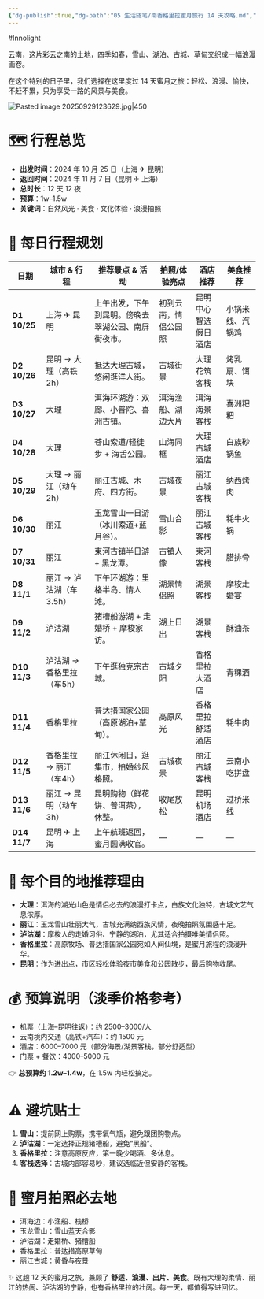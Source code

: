 ```yaml
---
{"dg-publish":true,"dg-path":"05 生活随笔/南香格里拉蜜月旅行 14 天攻略.md","permalink":"/05 生活随笔/南香格里拉蜜月旅行 14 天攻略/","created":"2025-09-29T14:48:58.129+08:00","updated":"2025-09-30T15:20:23.398+08:00"}
---
```


#Innolight

云南，这片彩云之南的土地，四季如春，雪山、湖泊、古城、草甸交织成一幅浪漫画卷。

在这个特别的日子里，我们选择在这里度过 14 天蜜月之旅：轻松、浪漫、愉快，不赶不累，只为享受一路的风景与美食。

![Pasted image 20250929123629.jpg|450](/img/user/0.Asset/resource/Pasted%20image%2020250929123629.jpg)

# 🗺 行程总览

- **出发时间**：2024 年 10 月 25 日（上海 ✈ 昆明）
- **返回时间**：2024 年 11 月 7 日（昆明 ✈ 上海）
- **总时长**：12 天 12 夜
- **预算**：1w–1.5w
- **关键词**：自然风光 · 美食 · 文化体验 · 浪漫拍照

# 📅 每日行程规划

|日期|城市 & 行程|推荐景点 & 活动|拍照/体验亮点|酒店推荐|美食推荐|
|---|---|---|---|---|---|
|**D1 10/25**|上海 ✈ 昆明|上午出发，下午到昆明。傍晚去翠湖公园、南屏街夜市。|初到云南，情侣公园照|昆明中心智选假日酒店|小锅米线、汽锅鸡|
|**D2 10/26**|昆明 → 大理（高铁2h）|抵达大理古城，悠闲逛洋人街。|古城街景|大理花筑客栈|烤乳扇、饵块|
|**D3 10/27**|大理|洱海环湖游：双廊、小普陀、喜洲古镇。|洱海渔船、湖边大片|洱海海景客栈|喜洲粑粑|
|**D4 10/28**|大理|苍山索道/轻徒步 + 海舌公园。|山海同框|大理古城酒店|白族砂锅鱼|
|**D5 10/29**|大理 → 丽江（动车2h）|丽江古城、木府、四方街。|古城夜景|丽江古城客栈|纳西烤肉|
|**D6 10/30**|丽江|玉龙雪山一日游（冰川索道+蓝月谷）。|雪山合影|丽江古城客栈|牦牛火锅|
|**D7 10/31**|丽江|束河古镇半日游 + 黑龙潭。|古镇人像|束河客栈|腊排骨|
|**D8 11/1**|丽江 → 泸沽湖（车3.5h）|下午环湖游：里格半岛、情人滩。|湖景情侣照|湖景客栈|摩梭走婚宴|
|**D9 11/2**|泸沽湖|猪槽船游湖 + 走婚桥 + 摩梭家访。|湖上日出|湖景客栈|酥油茶|
|**D10 11/3**|泸沽湖 → 香格里拉（车5h）|下午逛独克宗古城。|古城夕阳|香格里拉大酒店|青稞酒|
|**D11 11/4**|香格里拉|普达措国家公园（高原湖泊+草甸）。|高原风光|香格里拉舒适酒店|牦牛肉|
|**D12 11/5**|香格里拉 → 丽江（车4h）|丽江休闲日，逛集市，拍婚纱风格照。|古城夜景|丽江古城客栈|云南小吃拼盘|
|**D13 11/6**|丽江 → 昆明（动车3h）|昆明购物（鲜花饼、普洱茶），休整。|收尾放松|昆明机场酒店|过桥米线|
|**D14 11/7**|昆明 ✈ 上海|上午航班返回，蜜月圆满收官。|—|—|—|

# 🌄 每个目的地推荐理由

- **大理**：洱海的湖光山色是情侣必去的浪漫打卡点，白族文化独特，古城文艺气息浓厚。
- **丽江**：玉龙雪山壮丽大气，古城充满纳西族风情，夜晚拍照氛围感十足。
- **泸沽湖**：摩梭人的走婚习俗、宁静的湖泊，尤其适合拍摄唯美情侣照。
- **香格里拉**：高原牧场、普达措国家公园宛如人间仙境，是蜜月旅程的浪漫升华。
- **昆明**：作为进出点，市区轻松体验夜市美食和公园散步，最后购物收尾。

# 💰 预算说明（淡季价格参考）

- 机票（上海–昆明往返）：约 2500–3000/人
- 云南境内交通（高铁+汽车）：约 1500 元
- 酒店：6000–7000 元（部分海景/湖景客栈，部分舒适型）
- 门票 + 餐饮：4000–5000 元  

👉 **总预算约 1.2w–1.4w**，在 1.5w 内轻松搞定。

# ⚠️ 避坑贴士

1. **雪山**：提前网上购票，携带氧气瓶，避免跟团购物点。
2. **泸沽湖**：一定选择正规猪槽船，避免“黑船”。
3. **香格里拉**：注意高原反应，第一晚少喝酒、多休息。
4. **客栈选择**：古城内部容易吵，建议选临近但安静的客栈。

# 🎥 蜜月拍照必去地

- 洱海边：小渔船、栈桥
- 玉龙雪山：雪山蓝天合影
- 泸沽湖：走婚桥、猪槽船
- 香格里拉：普达措高原草甸
- 丽江古城：黄昏与夜景

✨ 这趟 12 天的蜜月之旅，兼顾了 **舒适、浪漫、出片、美食**。既有大理的柔情、丽江的热闹、泸沽湖的宁静，也有香格里拉的壮阔。每一天，都值得写进回忆。
